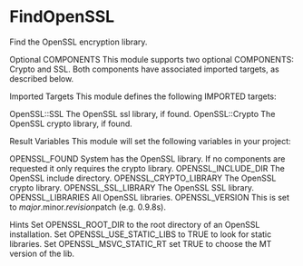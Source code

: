   

# FindOpenSSL  
Find the OpenSSL encryption library.  


Optional COMPONENTS
This module supports two optional COMPONENTS: Crypto and SSL.  Both
components have associated imported targets, as described below.
  


Imported Targets
This module defines the following IMPORTED targets:

OpenSSL::SSL
The OpenSSL ssl library, if found.
OpenSSL::Crypto
The OpenSSL crypto library, if found.

  


Result Variables
This module will set the following variables in your project:

OPENSSL_FOUND
System has the OpenSSL library. If no components are requested it only
requires the crypto library.
OPENSSL_INCLUDE_DIR
The OpenSSL include directory.
OPENSSL_CRYPTO_LIBRARY
The OpenSSL crypto library.
OPENSSL_SSL_LIBRARY
The OpenSSL SSL library.
OPENSSL_LIBRARIES
All OpenSSL libraries.
OPENSSL_VERSION
This is set to $major.$minor.$revision$patch (e.g. 0.9.8s).

  


Hints
Set OPENSSL_ROOT_DIR to the root directory of an OpenSSL installation.
Set OPENSSL_USE_STATIC_LIBS to TRUE to look for static libraries.
Set OPENSSL_MSVC_STATIC_RT set TRUE to choose the MT version of the lib.
  

